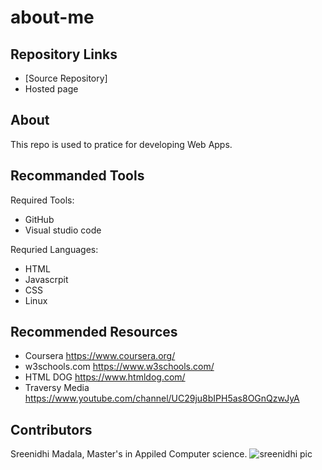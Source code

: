 # about-me

## Repository Links

* [Source Repository] 
* Hosted page

## About
 This repo is used to pratice for developing Web Apps.
 
 ## Recommanded Tools
 
 Required Tools:
 
 * GitHub
 * Visual studio code
 
  Requried Languages:
   * HTML
   * Javascrpit
   * CSS
   * Linux
   
  ## Recommended Resources
  
  * Coursera https://www.coursera.org/
  * w3schools.com https://www.w3schools.com/
  * HTML DOG https://www.htmldog.com/
  * Traversy Media https://www.youtube.com/channel/UC29ju8bIPH5as8OGnQzwJyA
  
  ##  Contributors
  Sreenidhi Madala, Master's in Appiled Computer science.
  ![sreenidhi pic](https://user-images.githubusercontent.com/69994220/92044372-bbf1d000-ed43-11ea-84ab-19d648cb3901.jpg)

  
